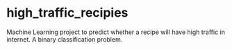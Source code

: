 # high_traffic_recipies
Machine Learning project to predict whether a recipe will have high traffic in internet. A binary classification problem.
